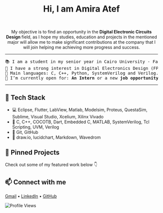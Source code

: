 <h1 align="center">
Hi, I am Amira Atef
</h1>

<br/>
<p align="center">
	My objective is to find an opportunity in the <b> Digital Electronic Circuits Design </b> field, as I hope my studies, education and projects in the mentioned major will allow me to make significant contributions at the company that I will join helping me achieving more progress and success.
</p>

<hr>

<pre>
📚 I am a student in my senior year in Cairo University - Faculty of Electronics and Electrical Communcations Engineering
📝 I have a strong interest in Digital Electronics Design (FPGA, ASIC and system-level modelling) and Digital Verification.
🌟 Main languages: C, C++, Python, SystemVerilog and Verilog.
🤔 I’m currently open for: <b>An Intern</b> or a new <b>job opportunity</b>.
</pre>
<hr>


## 🔧 Tech Stack
- 💻 Eclipse, Flutter, LabView, Matlab, Modelsim, Proteus, QuestaSim, Sublime, Visual Studio, Xcelium, Xilinx Vivado
- 🧪 C, C++, COCOTB, Dart, Embedded C, MATLAB, SystemVerilog, Tcl Scripting, UVM, Verilog
- 🔧 Git, GitHub
- 🎨 draw.io, lucidchart, Markdown, Wavedrom

## 📌 Pinned Projects
Check out some of my featured work below 👇

## 📫 Connect with me
[Gmail](a.amiraelkomy00@gmail.com) •
[LinkedIn](https://www.linkedin.com/in/amira-el-komy-0146ba220/) • [GitHub](https://github.com/amira630)

![Profile Views](https://komarev.com/ghpvc/?username=amira630&color=blue)
